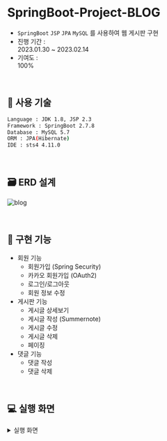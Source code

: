 <br>

# SpringBoot-Project-BLOG  
- `SpringBoot` `JSP` `JPA` `MySQL` 를 사용하여 웹 게시판 구현
- 진행 기간 :   
2023.01.30 ~ 2023.02.14
- 기여도 :   
100%

<br>

## :wrench: 사용 기술
```sh
Language : JDK 1.8, JSP 2.3
Framework : SpringBoot 2.7.8
Database : MySQL 5.7
ORM : JPA(Hibernate)
IDE : sts4 4.11.0
```

<br>

## :card_file_box: ERD 설계
![blog](https://user-images.githubusercontent.com/62833757/219288979-921e5243-7b17-4979-adb9-10fbf637f47a.JPG)

<br>

## :pushpin: 구현 기능
- 회원 기능
  * 회원가입 (Spring Security)
  * 카카오 회원가입 (OAuth2)
  * 로그인/로그아웃
  * 회원 정보 수정
- 게시판 기능
  * 게시글 상세보기
  * 게시글 작성 (Summernote)
  * 게시글 수정
  * 게시글 삭제
  * 페이징
- 댓글 기능
  * 댓글 작성
  * 댓글 삭제
  
<br>

## :computer: 실행 화면
<details>
<summary>실행 화면</summary>
<div markdown="1">

## 회원 기능
### 회원가입
![회원가입](https://user-images.githubusercontent.com/62833757/219378337-f2a76490-da23-45e5-84a0-1a40a9203ff5.JPG)
![db](https://user-images.githubusercontent.com/62833757/219378284-b15c0ce5-2f9a-4968-9d33-2ab40466d78f.JPG)
* Spring Security를 적용하여 password는 고정길이의 문자열로 해시화되어 데이터베이스에 저장된다.  

![회원가입 실패](https://user-images.githubusercontent.com/62833757/219378334-5c11e80f-8be8-44af-b1e3-3e0c4a72b177.JPG)
* username에 unique제약조건을 적용해 중복 회원가입을 방지했다.

### 카카오 회원가입
![카카오로그인](https://user-images.githubusercontent.com/62833757/219378331-ef0c0f5d-a443-4789-850b-71e2cfe46a02.JPG)
* OAuth2를 적용해 카카오 로그인을 구현하였다. 

### 로그인
![로그인폼](https://user-images.githubusercontent.com/62833757/219378319-453371a3-a52f-4011-84e9-465c8da6499b.JPG)
* 로그인 시 유저 정보가 principal에 저장되고 Spring Security가 세션을 부여한다.

### 회원 정보 수정
![db](https://user-images.githubusercontent.com/62833757/219378284-b15c0ce5-2f9a-4968-9d33-2ab40466d78f.JPG)
* 데이터베이스의 oauth 값에 따라 카카오 로그인의 회원 수정을 막는다.

![회원정보수정](https://user-images.githubusercontent.com/62833757/219378308-d2ae0a91-b212-4ca0-8bf8-0e6af5f2095e.JPG)
* password와 email를 수정할 수 있다.

![카카오정보수정불가](https://user-images.githubusercontent.com/62833757/219378303-e20c6c5a-1b5d-49b4-8c18-cdd16a055994.JPG)
* 카카오 로그인은 회원 정보 수정이 불가능하다.

## 게시판 기능
### 메인 화면 
![메인화면](https://user-images.githubusercontent.com/62833757/219378322-506100a9-74b9-441b-afff-1a241ff10e24.JPG)
* 페이징 기능을 통해 한 페이지에서 최대 5개의 게시글이 조회된다.
* 비회원은 회원가입 및 로그인을 통해 Spring Security로부터 세션을 부여받아야 글 작성이 가능하다. 
* Spring Security를 적용하여 권한이 없는 사용자가 게시글을 클릭 시 자동으로 로그인 폼으로 이동하게 구현하였다.

### 게시글 상세보기
![본인게시글](https://user-images.githubusercontent.com/62833757/219378328-4fcb3137-bae3-4177-85bd-a090cd13c12b.JPG)
* 작성자 본인만 게시글 수정 및 삭제가 가능하다.

![남게시글](https://user-images.githubusercontent.com/62833757/219378296-52add267-1d74-4920-83f6-2bce5e2ff562.JPG)
* 권한이 없는 사용자는 수정 및 삭제가 불가능하다.

### 게시물 작성
![썸머노트작성폼](https://user-images.githubusercontent.com/62833757/219378316-592bc96c-c503-42d0-bf2b-e3d71acea5df.JPG)
* summernote 웹 에디터를 적용하였다. 다양한 기능과 이미지 업로드를 사용할 수 있다.

### 게시물 수정
![수정](https://user-images.githubusercontent.com/62833757/219387932-2be0f65f-f002-489f-9e25-1e8e5c104a77.JPG)

### 게시물 삭제
![삭제](https://user-images.githubusercontent.com/62833757/219387924-c1240df2-ef86-40c3-b13c-14304a25da78.JPG)

## 댓글 기능
### 댓글 작성
![본인게시글](https://user-images.githubusercontent.com/62833757/219378328-4fcb3137-bae3-4177-85bd-a090cd13c12b.JPG)
* 게시글에 댓글 기능을 구현하였다. 

### 댓글 삭제
![남게시글](https://user-images.githubusercontent.com/62833757/219378296-52add267-1d74-4920-83f6-2bce5e2ff562.JPG)
* 작성자 본인만 댓글 삭제가 가능하다.

</div>

</details>

